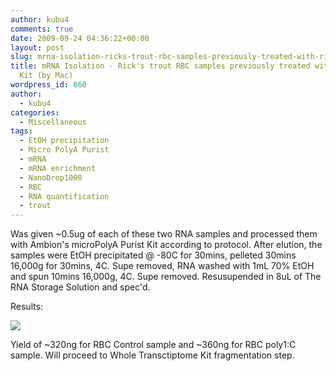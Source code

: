 ```yaml
---
author: kubu4
comments: true
date: 2009-09-24 04:36:22+00:00
layout: post
slug: mrna-isolation-ricks-trout-rbc-samples-previously-treated-with-ribominus-kit-by-mac
title: mRNA Isolation - Rick's trout RBC samples previously treated with Ribominus
  Kit (by Mac)
wordpress_id: 860
author:
  - kubu4
categories:
  - Miscellaneous
tags:
  - EtOH precipitation
  - Micro PolyA Purist
  - mRNA
  - mRNA enrichment
  - NanoDrop1000
  - RBC
  - RNA quantification
  - trout
---
```


Was given ~0.5ug of each of these two RNA samples and processed them with Ambion's microPolyA Purist Kit according to protocol. After elution, the samples were EtOH precipitated @ -80C for 30mins, pelleted 30mins 16,000g for 30mins, 4C. Supe removed, RNA washed with 1mL 70% EtOH and spun 10mins 16,000g, 4C. Supe removed. Resusupended in 8uL of The RNA Storage Solution and spec'd.

Results:

![](https://eagle.fish.washington.edu/Arabidopsis/RNA%20Spec%20Readings/20090923%20trout%20ribo-%20polyA%20RNA%20SJW.jpg)

Yield of ~320ng for RBC Control sample and ~360ng for RBC poly1:C sample. Will proceed to Whole Transctiptome Kit fragmentation step.
